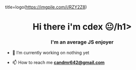 title=logo(https://imgpile.com/i/RZY2Z8) 
<h1 align="center">Hi there i'm cdex 😐/h1>
<h3 align="center">I'm an average JS enjoyer </h3>



- 🔭 I’m currently working on nothing yet


- 📫 How to reach me **candmr642@gmail.com**



